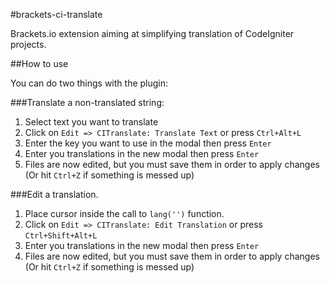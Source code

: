 #brackets-ci-translate

Brackets.io extension aiming at simplifying translation of CodeIgniter projects.

##How to use


You can do two things with the plugin:

###Translate a non-translated string:

1.  Select text you want to translate
2.  Click on `Edit => CITranslate: Translate Text` or press `Ctrl+Alt+L`
3.  Enter the key you want to use in the modal then press `Enter`
4.  Enter you translations in the new modal then press `Enter`
5.  Files are now edited, but you must save them in order to apply changes (Or hit `Ctrl+Z` if something is messed up)

###Edit a translation.

1. Place cursor inside the call to `lang('')` function.
2. Click on `Edit => CITranslate: Edit Translation` or press `Ctrl+Shift+Alt+L`
3.  Enter you translations in the new modal then press `Enter`
4.  Files are now edited, but you must save them in order to apply changes (Or hit `Ctrl+Z` if something is messed up)
